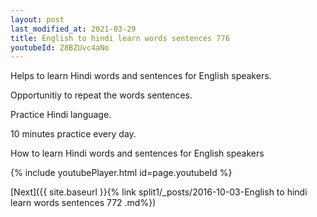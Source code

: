 ```yaml
---
layout: post
last_modified_at: 2021-03-29
title: English to hindi learn words sentences 776 
youtubeId: Z8BZUvc4aNo
---
```

 
 
Helps to learn Hindi words and sentences for English speakers.

Opportunitiy to repeat the words sentences. 

Practice Hindi language. 
 
10 minutes practice every day. 
 
How to learn Hindi words and sentences for English speakers 
 
{% include youtubePlayer.html id=page.youtubeId %}
 
 
[Next]({{ site.baseurl }}{% link  split1/_posts/2016-10-03-English to hindi learn words sentences 772 .md%})
 
